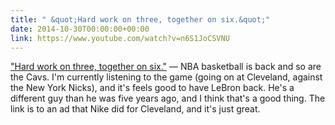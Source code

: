 ```yaml
---
title: " &quot;Hard work on three, together on six.&quot;"
date: 2014-10-30T00:00:00+00:00
link: https://www.youtube.com/watch?v=n6S1JoCSVNU
---
```

[ &quot;Hard work on three, together on six.&quot;](https://www.youtube.com/watch?v=n6S1JoCSVNU) &mdash; 
 NBA basketball is back and so are the Cavs.  I'm currently listening to the game (going on at Cleveland, against the New York Nicks), and it's feels good to have LeBron back. He's a different guy than he was five years ago, and I think that's a good thing. The link is to an ad that Nike did for Cleveland, and it's just great.
